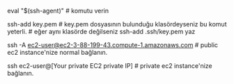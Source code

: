 eval "$(ssh-agent)" # komutu verin

ssh-add key.pem  # key.pem dosyasının bulunduğu klasördeyseniz bu komut yeterli.
                 # eğer aynı klasörde değilseniz ssh-add .ssh/key.pem yaz

ssh -A ec2-user@ec2-3-88-199-43.compute-1.amazonaws.com # public ec2 instance'nize normal bağlanın.

ssh ec2-user@[Your private EC2 private IP] # private ec2 instance'nize bağlanın.

